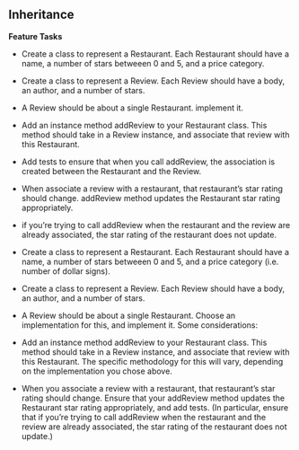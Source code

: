 ## Inheritance

**Feature Tasks**

- Create a class to represent a Restaurant. Each Restaurant should have a name, a number of stars betweeen 0 and 5, and a price category.

- Create a class to represent a Review. Each Review should have a body, an author, and a number of stars.

- A Review should be about a single Restaurant. implement it.

- Add an instance method addReview to your Restaurant class. This method should take in a Review instance, and associate that review with this Restaurant.

- Add tests to ensure that when you call addReview, the association is created between the Restaurant and the Review.

- When associate a review with a restaurant, that restaurant’s star rating should change. addReview method updates the Restaurant star rating appropriately.

- if you’re trying to call addReview when the restaurant and the review are already associated, the star rating of the restaurant does not update.
  
- Create a class to represent a Restaurant. Each Restaurant should have a name, a number of stars betweeen 0 and 5, and a price category (i.e. number of dollar signs).
  
- Create a class to represent a Review. Each Review should have a body, an author, and a number of stars.

- A Review should be about a single Restaurant. Choose an implementation for this, and implement it. Some considerations:

- Add an instance method addReview to your Restaurant class. This method should take in a Review instance, and associate that review with this Restaurant. The specific methodology for this will vary, depending on the implementation you chose above.

- When you associate a review with a restaurant, that restaurant’s star rating should change. Ensure that your addReview method updates the Restaurant star rating appropriately, and add tests. (In particular, ensure that if you’re trying to call addReview when the restaurant and the review are already associated, the star rating of the restaurant does not update.)
